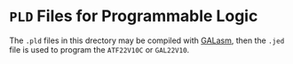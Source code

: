 # `PLD` Files for Programmable Logic

The `.pld` files in this drectory may be compiled with [GALasm](https://github.com/daveho/GALasm),  then the `.jed` file is used to program the `ATF22V10C` or `GAL22V10`. 